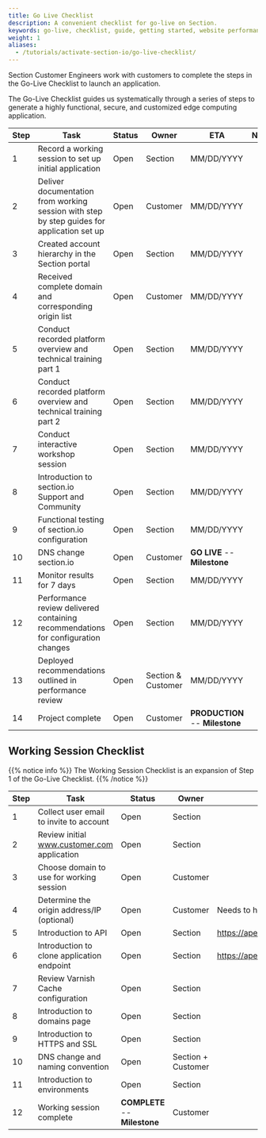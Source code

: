 ```yaml
---
title: Go Live Checklist
description: A convenient checklist for go-live on Section. 
keywords: go-live, checklist, guide, getting started, website performance, page speed, webpage speed, website security, content delivery network, CDN
weight: 1
aliases:
  - /tutorials/activate-section-io/go-live-checklist/
---
```


Section Customer Engineers work with customers to complete the steps in the Go-Live Checklist to launch an application.

The Go-Live Checklist guides us systematically through a series of steps to generate a highly functional, secure, and customized edge computing application.

 Step | Task | Status | Owner | ETA | Notes  
------|------|--------|-------|-----|-------
 1    | Record a working session to set up initial application | Open | Section | MM/DD/YYYY |
 2    | Deliver documentation from working session with step by step guides for application set up | Open | Customer | MM/DD/YYYY |
 3    | Created account hierarchy in the Section portal | Open | Section | MM/DD/YYYY |
 4    | Received complete domain and corresponding origin list | Open | Customer | MM/DD/YYYY |
 5    | Conduct recorded platform overview and technical training part 1 | Open | Section | MM/DD/YYYY |
 6    | Conduct recorded platform overview and technical training part 2 | Open | Section | MM/DD/YYYY |
 7    | Conduct interactive workshop session | Open | Section | MM/DD/YYYY |
 8    | Introduction to section.io Support and Community | Open | Section | MM/DD/YYYY |
 9    | Functional testing of section.io configuration | Open | Section | MM/DD/YYYY |
 10    | DNS change section.io | Open | Customer | **GO LIVE** -- **Milestone** |
 11    | Monitor results for 7 days   | Open | Section | MM/DD/YYYY |
 12    | Performance review delivered containing recommendations for configuration changes | Open | Section | MM/DD/YYYY |
 13    | Deployed recommendations outlined in performance review | Open | Section & Customer | MM/DD/YYYY |
 14    | Project complete | Open | Customer | **PRODUCTION** -- **Milestone** |


## Working Session Checklist

{{% notice info %}}
The Working Session Checklist is an expansion of Step 1 of the Go-Live Checklist.
{{% /notice %}}


 Step | Task | Status | Owner | Notes  
------|------|--------|-------|-------
 1    | Collect user email to invite to account | Open | Section |
 2    | Review initial www.customer.com application | Open | Section |
 3    | Choose domain to use for working session | Open | Customer |
 4    | Determine the origin address/IP (optional) | Open | Customer | Needs to happed before DNS change
 5    | Introduction to API | Open | Section | https://aperture.section.io/api/ui/
 6    | Introduction to clone application endpoint | Open | Section | https://aperture.section.io/api/ui/#!/Application/applicationClone
 7    | Review Varnish Cache configuration | Open | Section |
 8    | Introduction to domains page | Open | Section |
 9    | Introduction to HTTPS and SSL | Open | Section |
 10    | DNS change and naming convention | Open | Section + Customer |
 11    | Introduction to environments | Open | Section |
 12    | Working session complete | **COMPLETE** -- **Milestone**  | Customer |


